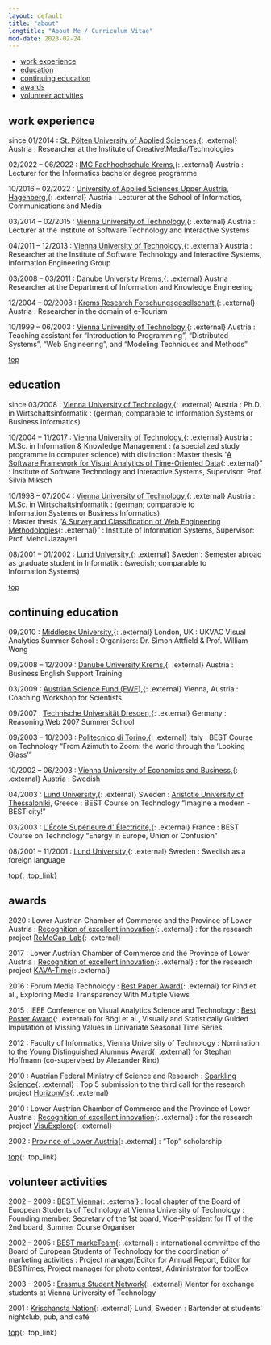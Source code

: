```yaml
---
layout: default
title: "about"
longtitle: "About Me / Curriculum Vitae"
mod-date: 2023-02-24
---
```


<ul class="toc">
    <li><a href="#work-experience">work experience</a></li>
    <li><a href="#education">education</a></li>
    <li><a href="#continuing-education">continuing education</a></li>
    <li><a href="#awards">awards</a></li>
    <li><a href="#volunteer-activities">volunteer activities</a></li>
</ul>

## work experience

since 01/2014
: [St.&nbsp;P&ouml;lten University of Applied Sciences,](https://www.fhstp.ac.at/){: .external} Austria
: Researcher at the Institute of Creative\Media/Technologies

02/2022 &ndash; 06/2022
: [IMC Fachhochschule Krems,](https://www.fh-krems.ac.at/en/study/bachelor/full-time/informatics/){: .external} Austria
: Lecturer for the Informatics bachelor degree programme

10/2016 &ndash; 02/2022
: [University of Applied Sciences Upper Austria, Hagenberg,](https://www.fh-ooe.at/en/hagenberg-campus/){: .external} Austria
: Lecturer at the School of Informatics, Communications and Media

03/2014 &ndash; 02/2015
: [Vienna University of Technology,](http://ieg.ifs.tuwien.ac.at/){: .external} Austria
: Lecturer at the Institute of Software Technology and Interactive Systems

04/2011 &ndash; 12/2013
: [Vienna University of Technology,](http://ieg.ifs.tuwien.ac.at/){: .external} Austria
: Researcher at the Institute of Software Technology and Interactive Systems, Information Engineering Group

03/2008 &ndash; 03/2011
: [Danube University Krems,](http://www.donau-uni.ac.at/en/department/ike/){: .external} Austria
: Researcher at the Department of Information and Knowledge Engineering

12/2004 &ndash; 02/2008
: [Krems Research Forschungsgesellschaft,](http://www.kremsresearch.at/){: .external} Austria
: Researcher in the domain of e-Tourism

10/1999 &ndash; 06/2003
: [Vienna University of Technology,](http://www.tuwien.ac.at/){: .external} Austria
: Teaching assistant for &ldquo;Introduction to Programming&rdquo;,
 &ldquo;Distributed Systems&rdquo;, &ldquo;Web Engineering&rdquo;,
 and &ldquo;Modeling Techniques and Methods&rdquo;

<a class="top_link" href="#top">top</a>

## education

since 03/2008
: [Vienna University of Technology,](http://www.tuwien.ac.at/){: .external} Austria
: Ph.D. in <span xml:lang="de">Wirtschaftsinformatik</span>
: (german; comparable to Information&nbsp;Systems or Business&nbsp;Informatics)

10/2004 &ndash; 11/2017
: [Vienna University of Technology,](http://www.tuwien.ac.at/){: .external} Austria
: M.Sc. in Information &amp; Knowledge Management
: (a specialized study programme in computer science) with distinction
: Master thesis &ldquo;[A Software Framework for Visual Analytics of Time-Oriented Data](http://permalink.obvsg.at/AC14523555){: .external}&rdquo;
: Institute of Software Technology and Interactive Systems, Supervisor: Prof. Silvia Miksch

10/1998 &ndash; 07/2004
: [Vienna University of Technology,](http://www.tuwien.ac.at/){: .external} Austria
: M.Sc. in <span xml:lang="de">Wirtschaftsinformatik</span>
: (german; comparable to Information&nbsp;Systems or Business&nbsp;Informatics)<br />
: Master thesis &ldquo;[A Survey and Classification of Web Engineering Methodologies](http://permalink.obvsg.at/AC04235587){: .external}&rdquo;
: Institute of Information Systems, Supervisor: Prof. Mehdi Jazayeri

08/2001 &ndash; 01/2002
: [Lund University,](http://www.lu.se/){: .external} Sweden
: Semester abroad as graduate student in <span xml:lang="se">Informatik</span>
: (swedish; comparable to Information&nbsp;Systems)

<a class="top_link" href="#top">top</a>

##  continuing education

09/2010
: [Middlesex University,](http://www.eis.mdx.ac.uk/vass/){: .external} London, UK
: UKVAC Visual Analytics Summer School
: Organisers: Dr. Simon Attfield &amp; Prof. William Wong

09/2008 &ndash; 12/2009
: [Danube University Krems,](http://www.donau-uni.ac.at/en/){: .external} Austria
: Business English Support Training

03/2009
: [Austrian Science Fund (FWF),](http://www.fwf.ac.at/){: .external} Vienna, Austria
: Coaching Workshop for Scientists

09/2007
: [Technische Universit&auml;t Dresden,](http://tu-dresden.de/){: .external} Germany
: Reasoning Web 2007 Summer School

09/2003 &ndash; 10/2003
: [Politecnico di Torino,](http://www.polito.it/){: .external} Italy
: BEST Course on Technology &ldquo;From Azimuth to Zoom: the world through the &lsquo;Looking Glass&rsquo;&rdquo;

10/2002 &ndash; 06/2003
: [Vienna University of Economics and Business,](http://www.wu.ac.at/){: .external} Austria
: Swedish

04/2003
: [Lund University,](http://www.lu.se/){: .external} Sweden
:         <a href="http://www.auth.gr/" class="external">Aristotle University of Thessaloniki,</a> Greece
: BEST Course on Technology &ldquo;Imagine a modern - BEST city!&rdquo;

03/2003
: [L'&Eacute;cole Sup&eacute;rieure d' &Eacute;lectricit&eacute;,](http://www.supelec.fr/){: .external} France
: BEST Course on Technology &ldquo;Energy in Europe, Union or Confusion&rdquo;

08/2001 &ndash; 11/2001
: [Lund University,](http://www.lu.se/){: .external} Sweden
: Swedish as a foreign language

[top](#top){: .top_link}

## awards

2020
: Lower Austrian Chamber of Commerce and the Province of Lower Austria
: [Recognition of excellent innovation](http://www.innovationspreis-noe.at/){: .external}
:  for the research project
  [ReMoCap-Lab](https://research.fhstp.ac.at/en/projects/remocap-lab){: .external}

2017
: Lower Austrian Chamber of Commerce and the Province of Lower Austria
: [Recognition of excellent innovation](http://www.innovationspreis-noe.at/){: .external}
:  for the research project
  [KAVA-Time](https://research.fhstp.ac.at/en/projects/kava-time-how-man-and-machine-analyze-data){: .external}

2016
: Forum Media Technology
: [Best Paper Award](http://www.ifs.tuwien.ac.at/~rind/preprint/FMT2016-best-paper.pdf){: .external}
for Rind et al., Exploring Media Transparency With Multiple Views

2015
: IEEE Conference on Visual Analytics Science and Technology
: [Best Poster Award](http://www.cvast.tuwien.ac.at/sites/default/files/BestPosterAward_0.pdf){: .external}
for B&ouml;gl et al., Visually and Statistically Guided Imputation of Missing Values in Univariate Seasonal Time Series

2012
: Faculty of Informatics, Vienna University of Technology
: Nomination to the [Young Distinguished Alumnus Award](http://www.informatik.tuwien.ac.at/studium/studierende/epilog/){: .external}
for Stephan Hoffmann (co-supervised by Alexander Rind)

2010
: Austrian Federal Ministry of Science and Research
: [Sparkling Science](http://www.sparklingscience.at/en/){: .external}
: Top 5 submission to the third call for the research project [HorizonVis](http://ieg.ifs.tuwien.ac.at/projects/HorizonVis/){: .external}

2010
: Lower Austrian Chamber of Commerce and the Province of Lower Austria
: [Recognition of excellent innovation](http://www.infinoe.at/901){: .external}
: for the research project
  [VisuExplore](http://ieg.ifs.tuwien.ac.at/projects/VisuExplore/){: .external}

2002
: [Province of Lower Austria](http://www.noe.gv.at/){: .external}
: &ldquo;Top&rdquo; scholarship

[top](#top){: .top_link}

## volunteer activities

2002 &ndash; 2009
: [BEST Vienna](http://bestvienna.at/){: .external}
: local chapter of the Board of European Students of Technology at Vienna University of Technology
: Founding member, Secretary of the 1st board, Vice-President for IT of the 2nd board, Summer Course Organiser

2002 &ndash; 2005
: [BEST markeTeam](http://best.eu.org/){: .external}
: international committee of the Board of European Students of Technology for the coordination of marketing activities
: Project manager/Editor for Annual Report, Editor for BESTtimes, Project manager for photo contest, Administrator for toolBox

2003 &ndash; 2005
: [Erasmus Student Network](http://www.buddynetwork.at/){: .external}
Mentor for exchange students at Vienna University of Technology

2001
: [Krischansta Nation](https://krnation.se/){: .external} Lund, Sweden
: Bartender at students' nightclub, pub, and caf&eacute;

[top](#top){: .top_link}
